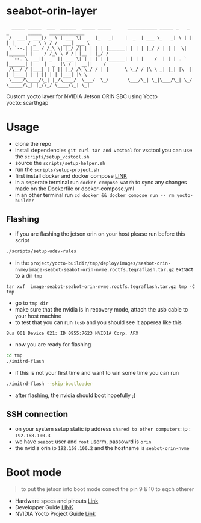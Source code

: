 # seabot-orin-layer 
      _____ _____  ___  ______  _____ _____      ___________ _____ _   _        _       _____   _____________ 
     /  ___|  ___|/ _ \ | ___ \|  _  |_   _|    |  _  | ___ \_   _| \ | |      | |     / _ \ \ / /  ___| ___ \
     \ `--.| |__ / /_\ \| |_/ /| | | | | |______| | | | |_/ / | | |  \| |______| |    / /_\ \ V /| |__ | |_/ /
      `--. \  __||  _  || ___ \| | | | | |______| | | |    /  | | | . ` |______| |    |  _  |\ / |  __||    / 
     /\__/ / |___| | | || |_/ /\ \_/ / | |      \ \_/ / |\ \ _| |_| |\  |      | |____| | | || | | |___| |\ \ 
     \____/\____/\_| |_/\____/  \___/  \_/       \___/\_| \_|\___/\_| \_/      \_____/\_| |_/\_/ \____/\_| \_|
                                                                                                         
                                                                                                         
Custom yocto layer for NVIDIA Jetson ORIN SBC using Yocto<br>
yocto: scarthgap

# Usage 
- clone the repo 
- install dependencies `git curl tar and vcstool` for vsctool you can use the `scripts/setup_vcstool.sh` 
- source the `scripts/setup-helper.sh`
- run the `scripts/setup-project.sh`
- first install docker and docker compose [LINK](https://idroot.us/install-docker-compose-ubuntu-22-04/) <br> 
- in a seperate terminal run `docker compose watch` to sync any changes made on the Dockerfile or docker-compose.yml
- in an other terminal run `cd docker && docker compose run -- rm yocto-builder`
## Flashing 

- if you are flashing the jetson orin on your host please run before this script 

```bash
./scripts/setup-udev-rules
``` 
- in the `project/yocto-buildir/tmp/deploy/images/seabot-orin-nvme/image-seabot-seabot-orin-nvme.rootfs.tegraflash.tar.gz` extract to a dir `tmp` 
```
tar xvf  image-seabot-seabot-orin-nvme.rootfs.tegraflash.tar.gz tmp -C tmp
```
- go to `tmp dir` 
- make sure that the nvidia is in recovery mode, attach the usb cable to your host machine
- to test that you can run `lusb` and you should see it apperea like this 

```bash
Bus 001 Device 021: ID 0955:7623 NVIDIA Corp. APX
```
- now you are ready for flashing 
```bash
cd tmp 
./initrd-flash
```
- if this is not your first time and want to win some time you can run 
```bash
./initrd-flash --skip-bootloader
```
- after flashing, the nvidia should boot hopefully ;)

## SSH connection 
- on your system setup static ip address `shared to other computers`: ip : `192.168.100.3` 
- we have `seabot` user and `root` userm, passowrd is `orin` 
- the nvidia orin ip `192.168.100.2` and the hostname is `seabot-orin-nvme`

# Boot mode 
> to put the jetson into boot mode conect the pin 9 & 10 to eqch otherer  

- Hardware specs and pinouts [Link](https://developer.nvidia.com/embedded/learn/jetson-orin-nano-devkit-user-guide/hardware_spec.html)
- Developper Guide [LINK](https://docs.nvidia.com/jetson/archives/r36.4/DeveloperGuide/)
- NVIDIA Yocto Project Guide [Link](https://developer.nvidia.com/docs/drive/drive-os/6.0.6/public/drive-os-linux-sdk/common/topics/sys_programming/BuildingtheYoctoProjectComponentsforDRIV8.html)
